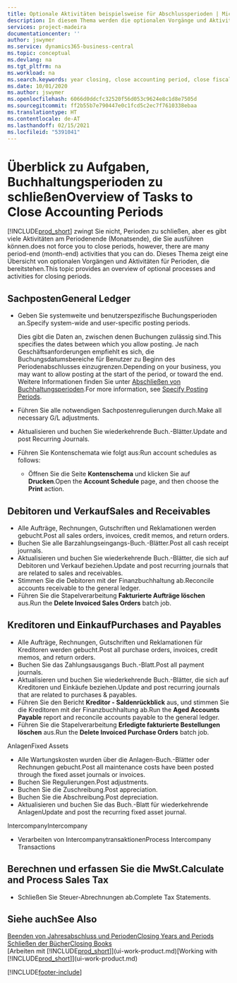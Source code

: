 ```yaml
---
title: Optionale Aktivitäten beispielsweise für Abschlussperioden | Microsoft Docs
description: In diesem Thema werden die optionalen Vorgänge und Aktivitäten Abschlussbuchhaltungsperioden in  Business Central dargelegt.
services: project-madeira
documentationcenter: ''
author: jswymer
ms.service: dynamics365-business-central
ms.topic: conceptual
ms.devlang: na
ms.tgt_pltfrm: na
ms.workload: na
ms.search.keywords: year closing, close accounting period, close fiscal year, aging, creditor payments, vendor payments
ms.date: 10/01/2020
ms.author: jswymer
ms.openlocfilehash: 6066d0ddcfc32520f56d053c9624e8c1d8e7505d
ms.sourcegitcommit: ff2b55b7e790447e0c1fcd5c2ec7f7610338ebaa
ms.translationtype: HT
ms.contentlocale: de-AT
ms.lasthandoff: 02/15/2021
ms.locfileid: "5391041"
---
```

# <a name="overview-of-tasks-to-close-accounting-periods"></a><span data-ttu-id="4a9ca-103">Überblick zu Aufgaben, Buchhaltungsperioden zu schließen</span><span class="sxs-lookup"><span data-stu-id="4a9ca-103">Overview of Tasks to Close Accounting Periods</span></span>
[!INCLUDE[prod_short](includes/prod_short.md)] <span data-ttu-id="4a9ca-104">zwingt Sie nicht, Perioden zu schließen, aber es gibt viele Aktivitäten am Periodenende (Monatsende), die Sie ausführen können.</span><span class="sxs-lookup"><span data-stu-id="4a9ca-104">does not force you to close periods, however, there are many period-end (month-end) activities that you can do.</span></span> <span data-ttu-id="4a9ca-105">Dieses Thema zeigt eine Übersicht von optionalen Vorgängen und Aktivitäten für Perioden, die bereitstehen.</span><span class="sxs-lookup"><span data-stu-id="4a9ca-105">This topic provides an overview of optional processes and activities for closing periods.</span></span>  

## <a name="general-ledger"></a><span data-ttu-id="4a9ca-106">Sachposten</span><span class="sxs-lookup"><span data-stu-id="4a9ca-106">General Ledger</span></span>
* <span data-ttu-id="4a9ca-107">Geben Sie systemweite und benutzerspezifische Buchungsperioden an.</span><span class="sxs-lookup"><span data-stu-id="4a9ca-107">Specify system-wide and user-specific posting periods.</span></span>  

    <span data-ttu-id="4a9ca-108">Dies gibt die Daten an, zwischen denen Buchungen zulässig sind.</span><span class="sxs-lookup"><span data-stu-id="4a9ca-108">This specifies the dates between which you allow posting.</span></span> <span data-ttu-id="4a9ca-109">Je nach Geschäftsanforderungen empfiehlt es sich, die Buchungsdatumsbereiche für Benutzer zu Beginn des Periodenabschlusses einzugrenzen.</span><span class="sxs-lookup"><span data-stu-id="4a9ca-109">Depending on your business, you may want to allow posting at the start of the period, or toward the end.</span></span> <span data-ttu-id="4a9ca-110">Weitere Informationen finden Sie unter [Abschließen von Buchhaltungsperioden](finance-how-specify-posting-periods.md).</span><span class="sxs-lookup"><span data-stu-id="4a9ca-110">For more information, see [Specify Posting Periods](finance-how-specify-posting-periods.md).</span></span>  
* <span data-ttu-id="4a9ca-111">Führen Sie alle notwendigen Sachpostenregulierungen durch.</span><span class="sxs-lookup"><span data-stu-id="4a9ca-111">Make all necessary G/L adjustments.</span></span>  
* <span data-ttu-id="4a9ca-112">Aktualisieren und buchen Sie wiederkehrende Buch.-Blätter.</span><span class="sxs-lookup"><span data-stu-id="4a9ca-112">Update and post Recurring Journals.</span></span>  
  <!--* Process Consolidations-->
* <span data-ttu-id="4a9ca-113">Führen Sie Kontenschemata wie folgt aus:</span><span class="sxs-lookup"><span data-stu-id="4a9ca-113">Run account schedules as follows:</span></span>  
  * <span data-ttu-id="4a9ca-114">Öffnen Sie die Seite **Kontenschema** und klicken Sie auf **Drucken**.</span><span class="sxs-lookup"><span data-stu-id="4a9ca-114">Open the **Account Schedule** page, and then choose the **Print** action.</span></span>  

## <a name="sales-and-receivables"></a><span data-ttu-id="4a9ca-115">Debitoren und Verkauf</span><span class="sxs-lookup"><span data-stu-id="4a9ca-115">Sales and Receivables</span></span>
* <span data-ttu-id="4a9ca-116">Alle Aufträge, Rechnungen, Gutschriften und Reklamationen werden gebucht.</span><span class="sxs-lookup"><span data-stu-id="4a9ca-116">Post all sales orders, invoices, credit memos, and return orders.</span></span>  
* <span data-ttu-id="4a9ca-117">Buchen Sie alle Barzahlungseingangs-Buch.-Blätter.</span><span class="sxs-lookup"><span data-stu-id="4a9ca-117">Post all cash receipt journals.</span></span>  
* <span data-ttu-id="4a9ca-118">Aktualisieren und buchen Sie wiederkehrende Buch.-Blätter, die sich auf Debitoren und Verkauf beziehen.</span><span class="sxs-lookup"><span data-stu-id="4a9ca-118">Update and post recurring journals that are related to sales and receivables.</span></span>  
* <span data-ttu-id="4a9ca-119">Stimmen Sie die Debitoren mit der Finanzbuchhaltung ab.</span><span class="sxs-lookup"><span data-stu-id="4a9ca-119">Reconcile accounts receivable to the general ledger.</span></span>  
* <span data-ttu-id="4a9ca-120">Führen Sie die Stapelverarbeitung **Fakturierte Aufträge löschen** aus.</span><span class="sxs-lookup"><span data-stu-id="4a9ca-120">Run the **Delete Invoiced Sales Orders** batch job.</span></span>  

## <a name="purchases-and-payables"></a><span data-ttu-id="4a9ca-121">Kreditoren und Einkauf</span><span class="sxs-lookup"><span data-stu-id="4a9ca-121">Purchases and Payables</span></span>
* <span data-ttu-id="4a9ca-122">Alle Aufträge, Rechnungen, Gutschriften und Reklamationen für Kreditoren werden gebucht.</span><span class="sxs-lookup"><span data-stu-id="4a9ca-122">Post all purchase orders, invoices, credit memos, and return orders.</span></span>  
* <span data-ttu-id="4a9ca-123">Buchen Sie das Zahlungsausgangs Buch.-Blatt.</span><span class="sxs-lookup"><span data-stu-id="4a9ca-123">Post all payment journals.</span></span>  
* <span data-ttu-id="4a9ca-124">Aktualisieren und buchen Sie wiederkehrende Buch.-Blätter, die sich auf Kreditoren und Einkäufe beziehen.</span><span class="sxs-lookup"><span data-stu-id="4a9ca-124">Update and post recurring journals that are related to purchases & payables.</span></span>  
* <span data-ttu-id="4a9ca-125">Führen Sie den Bericht **Kreditor - Saldenrückblick** aus, und stimmen Sie die Kreditoren mit der Finanzbuchhaltung ab.</span><span class="sxs-lookup"><span data-stu-id="4a9ca-125">Run the **Aged Accounts Payable** report and reconcile accounts payable to the general ledger.</span></span>  
* <span data-ttu-id="4a9ca-126">Führen Sie die Stapelverarbeitung **Erledigte fakturierte Bestellungen löschen** aus.</span><span class="sxs-lookup"><span data-stu-id="4a9ca-126">Run the **Delete Invoiced Purchase Orders** batch job.</span></span>  

<span data-ttu-id="4a9ca-127">Anlagen</span><span class="sxs-lookup"><span data-stu-id="4a9ca-127">Fixed Assets</span></span>
* <span data-ttu-id="4a9ca-128">Alle Wartungskosten wurden über die Anlagen-Buch.-Blätter oder Rechnungen gebucht.</span><span class="sxs-lookup"><span data-stu-id="4a9ca-128">Post all maintenance costs have been posted through the fixed asset journals or invoices.</span></span>
* <span data-ttu-id="4a9ca-129">Buchen Sie Regulierungen.</span><span class="sxs-lookup"><span data-stu-id="4a9ca-129">Post adjustments.</span></span>
* <span data-ttu-id="4a9ca-130">Buchen Sie die Zuschreibung.</span><span class="sxs-lookup"><span data-stu-id="4a9ca-130">Post appreciation.</span></span>
* <span data-ttu-id="4a9ca-131">Buchen Sie die Abschreibung.</span><span class="sxs-lookup"><span data-stu-id="4a9ca-131">Post depreciation.</span></span>
* <span data-ttu-id="4a9ca-132">Aktualisieren und buchen Sie das Buch.-Blatt für wiederkehrende Anlagen</span><span class="sxs-lookup"><span data-stu-id="4a9ca-132">Update and post the recurring fixed asset journal.</span></span>

<span data-ttu-id="4a9ca-133">Intercompany</span><span class="sxs-lookup"><span data-stu-id="4a9ca-133">Intercompany</span></span>
* <span data-ttu-id="4a9ca-134">Verarbeiten von Intercompanytransaktionen</span><span class="sxs-lookup"><span data-stu-id="4a9ca-134">Process Intercompany Transactions</span></span>

## <a name="calculate-and-process-sales-tax"></a><span data-ttu-id="4a9ca-135">Berechnen und erfassen Sie die MwSt.</span><span class="sxs-lookup"><span data-stu-id="4a9ca-135">Calculate and Process Sales Tax</span></span>
* <span data-ttu-id="4a9ca-136">Schließen Sie Steuer-Abrechnungen ab.</span><span class="sxs-lookup"><span data-stu-id="4a9ca-136">Complete Tax Statements.</span></span>  

## <a name="see-also"></a><span data-ttu-id="4a9ca-137">Siehe auch</span><span class="sxs-lookup"><span data-stu-id="4a9ca-137">See Also</span></span>
[<span data-ttu-id="4a9ca-138">Beenden von Jahresabschluss und Perioden</span><span class="sxs-lookup"><span data-stu-id="4a9ca-138">Closing Years and Periods</span></span>](year-close-years-periods.md)  
[<span data-ttu-id="4a9ca-139">Schließen der Bücher</span><span class="sxs-lookup"><span data-stu-id="4a9ca-139">Closing Books</span></span>](year-close-books.md)  
<span data-ttu-id="4a9ca-140">[Arbeiten mit [!INCLUDE[prod_short](includes/prod_short.md)]](ui-work-product.md)</span><span class="sxs-lookup"><span data-stu-id="4a9ca-140">[Working with [!INCLUDE[prod_short](includes/prod_short.md)]](ui-work-product.md)</span></span>


[!INCLUDE[footer-include](includes/footer-banner.md)]